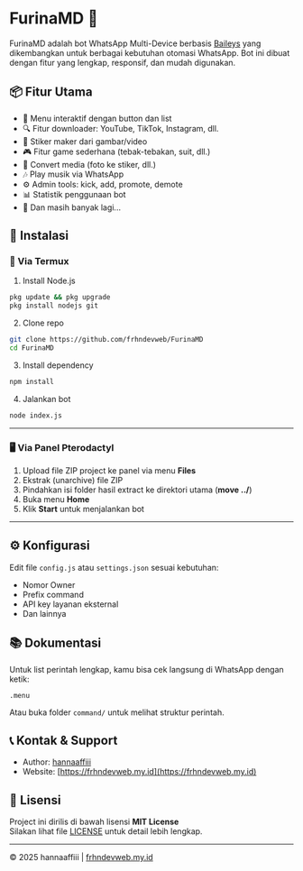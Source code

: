 # FurinaMD 🌸

FurinaMD adalah bot WhatsApp Multi-Device berbasis [Baileys](https://github.com/WhiskeySockets/Baileys) yang dikembangkan untuk berbagai kebutuhan otomasi WhatsApp. Bot ini dibuat dengan fitur yang lengkap, responsif, dan mudah digunakan.

## 📦 Fitur Utama

- 📑 Menu interaktif dengan button dan list
- 🔍 Fitur downloader: YouTube, TikTok, Instagram, dll.
- 📝 Stiker maker dari gambar/video
- 🎮 Fitur game sederhana (tebak-tebakan, suit, dll.)
- 🎨 Convert media (foto ke stiker, dll.)
- 🎶 Play musik via WhatsApp
- ⚙️ Admin tools: kick, add, promote, demote
- 📊 Statistik penggunaan bot
- 📌 Dan masih banyak lagi...


## 🚀 Instalasi

### 📱 Via Termux

1. Install Node.js

```bash
pkg update && pkg upgrade
pkg install nodejs git
````

2. Clone repo

```bash
git clone https://github.com/frhndevweb/FurinaMD
cd FurinaMD
```

3. Install dependency

```bash
npm install
```

4. Jalankan bot

```bash
node index.js
```

---

### 🖥️ Via Panel Pterodactyl

1. Upload file ZIP project ke panel via menu **Files**
2. Ekstrak (unarchive) file ZIP
3. Pindahkan isi folder hasil extract ke direktori utama (**move ../**)
4. Buka menu **Home**
5. Klik **Start** untuk menjalankan bot

---

## ⚙️ Konfigurasi

Edit file `config.js` atau `settings.json` sesuai kebutuhan:

* Nomor Owner
* Prefix command
* API key layanan eksternal
* Dan lainnya

## 📚 Dokumentasi

Untuk list perintah lengkap, kamu bisa cek langsung di WhatsApp dengan ketik:

```
.menu
```

Atau buka folder `command/` untuk melihat struktur perintah.

## 📞 Kontak & Support

* Author: [hannaaffiii](https://github.com/frhndevweb)
* Website: [https://frhndevweb.my.id](https://frhndevweb.my.id)

## 📜 Lisensi

Project ini dirilis di bawah lisensi **MIT License**  
Silakan lihat file [LICENSE](LICENSE) untuk detail lebih lengkap.

---

© 2025 hannaaffiii | [frhndevweb.my.id](https://frhndevweb.my.id)
